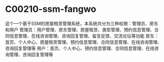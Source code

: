 # C00210-ssm-fangwo
这个一个基于SSM的房屋租赁管理系统，本系统共分为三种权限：管理员、房东和用户 管理员：用户管理、房东管理、房屋租赁、类型管理、预约信息管理、合同信息管理、在线咨询管理、咨询回复管理、留言反馈、交流论坛等功能 房东：首页、个人中心、房屋租赁管理、预约信息管理、合同信息管理、在线咨询管理、咨询回复管理等 用户：首页、个人中心、预约信息管理、合同信息管理、在线咨询管理、咨询回复管理等

